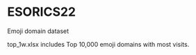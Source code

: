 # ESORICS22
Emoji domain dataset


top_1w.xlsx includes Top 10,000 emoji domains with most visits.


